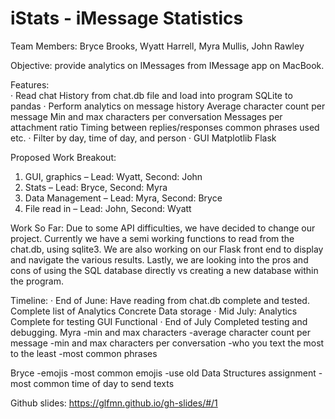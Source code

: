 # iStats - iMessage Statistics

Team Members: Bryce Brooks, Wyatt Harrell, Myra Mullis, John Rawley

Objective: provide analytics on IMessages from IMessage app on MacBook. 

Features:         
  · Read chat History from chat.db file and load into program
	SQLite to pandas 
  · Perform analytics on message history
	Average character count per message 
	Min and max characters per conversation 
	Messages per attachment ratio 
	Timing between replies/responses 
	common phrases used
	etc. 
  · Filter by day, time of day, and person 
  · GUI
	Matplotlib
	Flask
	
Proposed Work Breakout:
1.	GUI, graphics – Lead: Wyatt, Second: John  
2.	Stats – Lead: Bryce, Second: Myra
3.	Data Management – Lead: Myra, Second: Bryce
4.	File read in – Lead: John, Second: Wyatt  

Work So Far:
Due to some API difficulties, we have decided to change our project. Currently we have a semi working functions to read from the chat.db, using sqlite3. We are also working on our Flask front end to display and navigate the various results. Lastly, we are looking into the pros and cons of using the SQL database directly vs creating a new database within the program. 

Timeline:
  · End of June:
  	Have reading from chat.db complete and tested. 
	Complete list of Analytics
	Concrete Data storage
  · Mid July:
	Analytics Complete for testing
	GUI Functional 
  · End of July
	Completed testing and debugging. 
Myra
-min and max characters 
-average character count per message
-min and max characters per conversation
-who you text the most to the least
-most common phrases

Bryce
-emojis
-most common emojis
-use old Data Structures assignment 
-most common time of day to send texts


Github slides: https://glfmn.github.io/gh-slides/#/1
